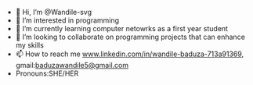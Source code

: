 - 👋 Hi, I’m @Wandile-svg
- 👀 I’m interested in programming
- 🌱 I’m currently learning computer netowrks as a first year student
- 💞️ I’m looking to collaborate on programming projects that can enhance my skills
- 📫 How to reach me www.linkedin.com/in/wandile-baduza-713a91369, gmail:baduzawandile5@gmail.com
- Pronouns:SHE/HER

<!---
Wandile-svg/Wandile-svg is a ✨ special ✨ repository because its `README.md` (this file) appears on your GitHub profile.
You can click the Preview link to take a look at your changes.
--->
